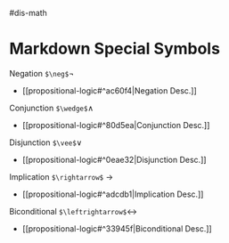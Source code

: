 #dis-math 


# Markdown Special Symbols
Negation ``$\neg$``$\neg$
- [[propositional-logic#^ac60f4|Negation Desc.]]

Conjunction ``$\wedge$``$\wedge$
- [[propositional-logic#^80d5ea|Conjunction Desc.]]

Disjunction ``$\vee$``$\vee$
- [[propositional-logic#^0eae32|Disjunction Desc.]]

Implication ``$\rightarrow$`` $\rightarrow$
- [[propositional-logic#^adcdb1|Implication Desc.]]

Biconditional ``$\leftrightarrow$``$\leftrightarrow$
- [[propositional-logic#^33945f|Biconditional Desc.]]